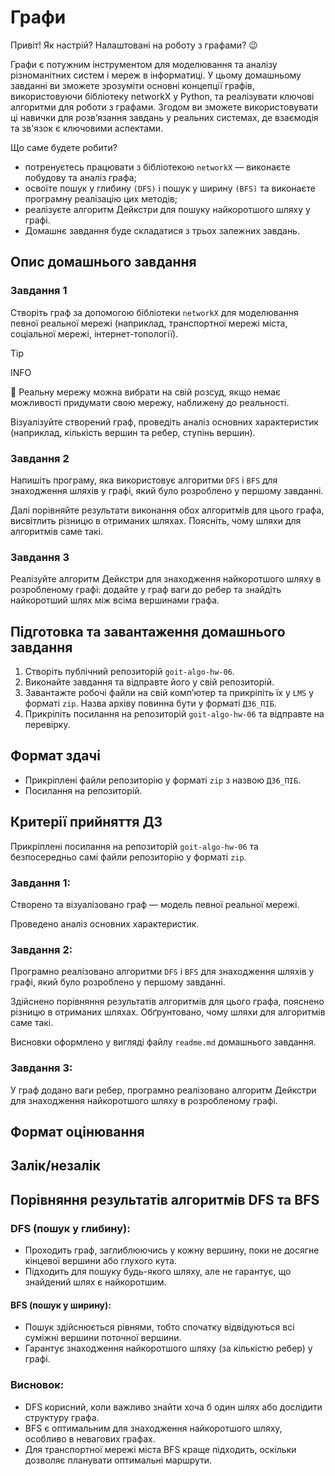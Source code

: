 # Графи

Привіт! Як настрiй? Налаштовані на роботу з графами? 😉

Графи є потужним інструментом для моделювання та аналізу різноманітних систем і мереж в інформатиці. У цьому домашньому завданні ви зможете зрозуміти основні концепції графів, використовуючи бібліотеку networkX у Python, та реалізувати ключові алгоритми для роботи з графами. Згодом ви зможете використовувати ці навички для розв’язання завдань у реальних системах, де взаємодія та зв'язок є ключовими аспектами.

Що саме будете робити?

- потренуєтесь працювати з бібліотекою `networkX` — виконаєте побудову та аналіз графа;
- освоїте пошук у глибину `(DFS)` і пошук у ширину `(BFS)` та виконаєте програмну реалізацію цих методів;
- реалізуєте алгоритм Дейкстри для пошуку найкоротшого шляху у графі.
- Домашнє завдання буде складатися з трьох залежних завдань.

## Опис домашнього завдання

### Завдання 1

Створіть граф за допомогою бібліотеки `networkX` для моделювання певної реальної мережі (наприклад, транспортної мережі міста, соціальної мережі, інтернет-топології).

> [!TIP]
> INFO
>
> 📖 Реальну мережу можна вибрати на свій розсуд, якщо немає можливості придумати свою мережу, наближену до реальності.

Візуалізуйте створений граф, проведіть аналіз основних характеристик (наприклад, кількість вершин та ребер, ступінь вершин).

### Завдання 2

Напишіть програму, яка використовує алгоритми `DFS` і `BFS` для знаходження шляхів у графі, який було розроблено у першому завданні.

Далі порівняйте результати виконання обох алгоритмів для цього графа, висвітлить різницю в отриманих шляхах. Поясніть, чому шляхи для алгоритмів саме такі.

### Завдання 3

Реалізуйте алгоритм Дейкстри для знаходження найкоротшого шляху в розробленому графі: додайте у граф ваги до ребер та знайдіть найкоротший шлях між всіма вершинами графа.

## Підготовка та завантаження домашнього завдання

1. Створіть публічний репозиторій `goit-algo-hw-06`.
2. Виконайте завдання та відправте його у свій репозиторій.
3. Завантажте робочі файли на свій комп’ютер та прикріпіть їх у `LMS` у форматі `zip`. Назва архіву повинна бути у форматі `ДЗ6_ПІБ`.
4. Прикріпіть посилання на репозиторій `goit-algo-hw-06` та відправте на перевірку.

## Формат здачі

- Прикріплені файли репозиторію у форматі `zip` з назвою `ДЗ6_ПІБ`.
- Посилання на репозиторій.

## Критерії прийняття ДЗ

Прикріплені посилання на репозиторій `goit-algo-hw-06` та безпосередньо самі файли репозиторію у форматі `zip`.

### Завдання 1:

Створено та візуалізовано граф — модель певної реальної мережі.

Проведено аналіз основних характеристик.

### Завдання 2:

Програмно реалізовано алгоритми `DFS` і `BFS` для знаходження шляхів у графі, який було розроблено у першому завданні.

Здійснено порівняння результатів алгоритмів для цього графа, пояснено різницю в отриманих шляхах. Обґрунтовано, чому шляхи для алгоритмів саме такі.

Висновки оформлено у вигляді файлу `readme.md` домашнього завдання.

### Завдання 3:

У граф додано ваги ребер, програмно реалізовано алгоритм Дейкстри для знаходження найкоротшого шляху в розробленому графі.

## Формат оцінювання

Залік/незалік
---

## Порівняння результатів алгоритмів DFS та BFS

### DFS (пошук у глибину):

- Проходить граф, заглиблюючись у кожну вершину, поки не досягне кінцевої вершини або глухого кута.
- Підходить для пошуку будь-якого шляху, але не гарантує, що знайдений шлях є найкоротшим.

#### BFS (пошук у ширину):

- Пошук здійснюється рівнями, тобто спочатку відвідуються всі суміжні вершини поточної вершини.
- Гарантує знаходження найкоротшого шляху (за кількістю ребер) у графі.

### Висновок:

- DFS корисний, коли важливо знайти хоча б один шлях або дослідити структуру графа.
- BFS є оптимальним для знаходження найкоротшого шляху, особливо в невагових графах.
- Для транспортної мережі міста BFS краще підходить, оскільки дозволяє планувати оптимальні маршрути.